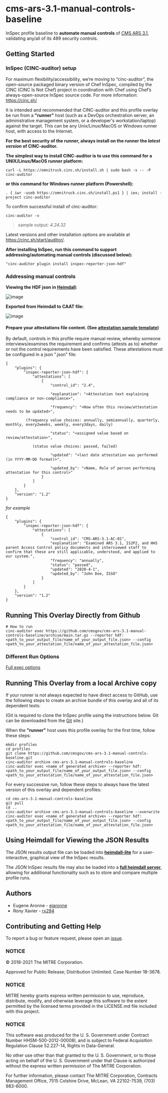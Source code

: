 # cms-ars-3.1-manual-controls-baseline
InSpec profile baseline to **automate manual controls** of [CMS ARS 3.1](https://www.cms.gov/Research-Statistics-Data-and-Systems/CMS-Information-Technology/InformationSecurity/Info-Security-Library-Items/ARS-31-Publication.html), validating any/all of its 489 security controls. 

## Getting Started  

### InSpec (CINC-auditor) setup
For maximum flexibility/accessibility, we’re moving to “cinc-auditor”, the open-source packaged binary version of Chef InSpec, compiled by the CINC (CINC Is Not Chef) project in coordination with Chef using Chef’s always-open-source InSpec source code. For more information: https://cinc.sh/

It is intended and recommended that CINC-auditor and this profile overlay be run from a __"runner"__ host (such as a DevOps orchestration server, an administrative management system, or a developer's workstation/laptop) against the target. This can be any Unix/Linux/MacOS or Windows runner host, with access to the Internet.

__For the best security of the runner, always install on the runner the _latest version_ of CINC-auditor.__ 

__The simplest way to install CINC-auditor is to use this command for a UNIX/Linux/MacOS runner platform:__
```
curl -L https://omnitruck.cinc.sh/install.sh | sudo bash -s -- -P cinc-auditor
```

__or this command for Windows runner platform (Powershell):__
```
. { iwr -useb https://omnitruck.cinc.sh/install.ps1 } | iex; install -project cinc-auditor
```
To confirm successful install of cinc-auditor:
```
cinc-auditor -v
```
> sample output:  _4.24.32_

Latest versions and other installation options are available at https://cinc.sh/start/auditor/.

__After installing InSpec, run this command to support addressing/automating manual controls (discussed below):__
```
"cinc-auditor plugin install inspec-reporter-json-hdf" 
```

### Addressing manual controls  

**Viewing the HDF json in __[Heimdall](https://heimdall-lite.cms.gov/)__:**  

![image](https://user-images.githubusercontent.com/34140975/111218226-d509f200-85ac-11eb-8674-5cc0f13fdadf.png)

**Exported from Heimdall to CAAT file:**  

![image](https://user-images.githubusercontent.com/34140975/111353333-941ce680-865b-11eb-9d5e-d68acc9b0564.png)


#### Prepare your attestations file content. (See [attestation sample template](https://github.com/cmsgov/cms-ars-3.1-manual-controls-baseline/blob/update/attestation-template-cms-ars-3.1-manual-controls-baseline.json))

By default, controls in this profile require manual review, whereby someone interviews/examines the requirement and confirms (attests as to) whether or not the control requirements have been satisfied. These attestations must be configured in a json ".json" file:
```
{
    "plugins": {
        "inspec-reporter-json-hdf": {
            "attestations": [
                {
                    "control_id": "2.4",
                    
                    "explanation": "<Attestation text explaining compliance or non-compliance>",
                    
                    "frequency": "<How often this review/attestation needs to be updated>", 
                   
         (frequency value choices: annually, semiannually, quarterly, monthly, every2weeks, weekly, every3days, daily)
             
                    "status": "<assigned value based on review/attestation>",
                    
            (status value choices: passed, failed)

                    "updated": "<last date attestation was performed (in YYYY-MM-DD format)>",
                                        
                    "updated_by": "<Name, Role of person performing attestation for this control>" 
                }
            ]
        }
    },
    "version": "1.2"
}
```
_for example_
```
{
    "plugins": {
        "inspec-reporter-json-hdf": {
            "attestations": [
                {
                    "control_id": "CMS-ARS-3.1-AC-01",
                    "explanation": "Examined ARS 3.1, IS2P2, and HHS parent Access Control policy documents and interviewed staff to confirm that these are still applicable, understood, and applied to our system.",
                    "frequency": "annually",
                    "status": "passed",
                    "updated": "2020-4-1",
                    "updated_by": "John Doe, ISSO"
                }
            ]
        }
    },
    "version": "1.2"
}
```

## Running This Overlay Directly from Github

```
# How to run
cinc-auditor exec https://github.com/cmsgov/cms-ars-3.1-manual-controls-baseline/archive/main.tar.gz --reporter hdf:<path_to_your_output_file/name_of_your_output_file.json> --config <path_to_your_attestation_file/name_of_your_attestation_file.json>
```

### Different Run Options

  [Full exec options](https://docs.chef.io/inspec/cli/#options-3)

## Running This Overlay from a local Archive copy 

If your runner is not always expected to have direct access to GitHub, use the following steps to create an archive bundle of this overlay and all of its dependent tests:

(Git is required to clone the InSpec profile using the instructions below. Git can be downloaded from the [Git](https://git-scm.com/book/en/v2/Getting-Started-Installing-Git) site.)

When the __"runner"__ host uses this profile overlay for the first time, follow these steps: 

```
mkdir profiles
cd profiles
git clone https://github.com/cmsgov/cms-ars-3.1-manual-controls-baseline.git
cinc-auditor archive cms-ars-3.1-manual-controls-baseline
cinc-auditor exec <name of generated archive> --reporter hdf:<path_to_your_output_file/name_of_your_output_file.json> --config <path_to_your_attestation_file/name_of_your_attestation_file.json>
```

For every successive run, follow these steps to always have the latest version of this overlay and dependent profiles:

```
cd cms-ars-3.1-manual-controls-baseline
git pull
cd ..
cinc-auditor archive cms-ars-3.1-manual-controls-baseline --overwrite
cinc-auditor exec <name of generated archive> --reporter hdf:<path_to_your_output_file/name_of_your_output_file.json> --config <path_to_your_attestation_file/name_of_your_attestation_file.json>
```

## Using Heimdall for Viewing the JSON Results

The JSON results output file can be loaded into __[heimdall-lite](https://heimdall-lite.cms.gov/)__ for a user-interactive, graphical view of the InSpec results. 

The JSON InSpec results file may also be loaded into a __[full heimdall server](https://github.com/mitre/heimdall)__, allowing for additional functionality such as to store and compare multiple profile runs.

## Authors
* Eugene Aronne - [ejaronne](https://github.com/ejaronne)
* Rony Xavier - [rx294](https://github.com/rx294)

## Contributing and Getting Help
To report a bug or feature request, please open an [issue](https://github.com/CMSgov/cms-ars-3.1-moderate-aws-rds-oracle-mysql-ee-5.7-cis-overlay/issues/new).

### NOTICE

© 2018-2021 The MITRE Corporation.

Approved for Public Release; Distribution Unlimited. Case Number 18-3678.

### NOTICE 

MITRE hereby grants express written permission to use, reproduce, distribute, modify, and otherwise leverage this software to the extent permitted by the licensed terms provided in the LICENSE.md file included with this project.

### NOTICE  

This software was produced for the U. S. Government under Contract Number HHSM-500-2012-00008I, and is subject to Federal Acquisition Regulation Clause 52.227-14, Rights in Data-General.  

No other use other than that granted to the U. S. Government, or to those acting on behalf of the U. S. Government under that Clause is authorized without the express written permission of The MITRE Corporation.

For further information, please contact The MITRE Corporation, Contracts Management Office, 7515 Colshire Drive, McLean, VA  22102-7539, (703) 983-6000.

